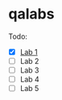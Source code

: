 # qalabs

Todo:
- [x] [Lab 1](./lab1/test_manager.py)
- [ ] Lab 2
- [ ] Lab 3
- [ ] Lab 4
- [ ] Lab 5
